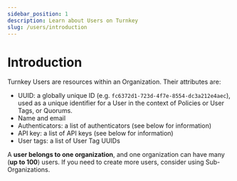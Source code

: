 ```yaml
---
sidebar_position: 1
description: Learn about Users on Turnkey
slug: /users/introduction
---
```


# Introduction

Turnkey Users are resources within an Organization. Their attributes are:

- UUID: a globally unique ID (e.g. `fc6372d1-723d-4f7e-8554-dc3a212e4aec`), used as a unique identifier for a User in the context of Policies or User Tags, or Quorums.
- Name and email
- Authenticators: a list of authenticators (see below for information)
- API key: a list of API keys (see below for information)
- User tags: a list of User Tag UUIDs

A **user belongs to one organization**, and one organization can have many (**up to 100**) users. If you need to create more users, consider using Sub-Organizations.
